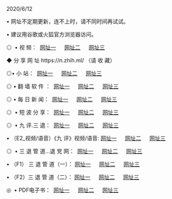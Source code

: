 <p>2020/6/12
<p>• 网址不定期更新，连不上时，请不同时间再试试。
<p>• 建议用谷歌或火狐官方浏览器访问。
<p>◎  • 视 频： 
<a href="http://hjb.csso.cam/" target="_blank">网址一</a> 　 
<a href="http://huf.csso.cam/" target="_blank">网址二</a> 　 
<a href="http://hqr.csso.cam/b.html" target="_blank">网址三</a>

<p>◆ 分 享 网 址  https://n.zhih.ml/   （请 收 藏） </p>

<p>◎•  小 站：  
<a href="http://hjb.csso.cam/f.html" target="_blank">网址一</a> 　 
<a href="http://huf.csso.cam/h.html" target="_blank">网址二</a> 　 
<a href="http://hqr.csso.cam/k/" target="_blank">网址三</a></p><p>

<p>◎  • 翻 墙 软 件 ：  
<a href="http://hjb.csso.cam/ff/" target="_blank">网址一</a> 　 
<a href="http://huf.csso.cam/s/read/a1_nd.html" target="_blank">网址二</a> 　 
<a href="http://hqr.csso.cam/ff/index.html" target="_blank">网址三</a></p>
<p>◎  • 每 日 新 闻：  
<a href="http://hjb.csso.cam/day/" target="_blank">网址一</a> 　 
<a href="http://huf.csso.cam/day/" target="_blank">网址二</a> 　 
<a href="http://hqr.csso.cam/day/index.html" target="_blank">网址三</a></p>
<p>◎   • 短 波 分 享：  
<a href="http://hjb.csso.cam/h/" target="_blank">网址一</a> 　 
<a href="http://hqr.csso.cam/h/" target="_blank">网址二</a> 　 
<a href="http://huf.csso.cam/h/index.html" target="_blank">网址三</a></p>
<p>◎   • 九 评.三 退：  
<a href="http://hjb.csso.cam/t/" target="_blank">网址一</a> 　 
<a href="http://hqr.csso.cam/v2/index.html" target="_blank">网址二</a> 　 
<a href="http://huf.csso.cam/tt/index.html" target="_blank">网址三</a> 　</p>
<p>  • （E2_视频/语音）《九 评》视频/语音: 
<a href="http://hjb.csso.cam/7738.html" target="_blank">网址一</a> 　 
<a href="http://hqr.csso.cam/7614.html" target="_blank">网址二</a> 　 
<a href="http://huf.csso.cam/7633.html" target="_blank">网址三</a></p>
<p>◎   • 三 退 管 道...退 党 网：  
<a href="http://hjb.csso.cam/go/td1.html" target="_blank">网址一</a> 　 
<a href="http://hqr.csso.cam/go/td2.html" target="_blank">网址二</a> 　 
<a href="http://huf.csso.cam/go/td3.html" target="_blank">网址三</a></p>
<p>  • （F1） 三 退 管 道（一）： 
<a href="http://hjb.csso.cam/dd/" target="_blank">网址一</a> 　 
<a href="http://hqr.csso.cam/s/read/a1_tdx.html" target="_blank">网址二</a> 　 
<a href="http://huf.csso.cam/dd/" target="_blank">网址三</a></p>
<p>  • （F2）三 退 管 道（二）： 
<a href="http://hqr.csso.cam/d/" target="_blank">网址一</a> 　 
<a href="http://hjb.csso.cam/d/index.html" target="_blank">网址二</a> 　 
<a href="http://huf.csso.cam/d/" target="_blank">网址三</a></p>
<p>◎   • PDF电子书：  
<a href="http://hjb.csso.cam/p/" target="_blank">网址一</a> 　 
<a href="http://huf.csso.cam/p/index.html" target="_blank">网址二</a> 　 
<a href="http://hqr.csso.cam/p/" target="_blank">网址三</a></p>
